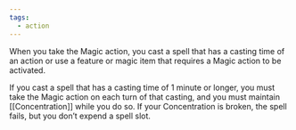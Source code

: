 ```yaml
---
tags:
  - action
---
```

When you take the Magic action, you cast a spell that has a casting time of an action or use a feature or magic item that requires a Magic action to be activated.

If you cast a spell that has a casting time of 1 minute or longer, you must take the Magic action on each turn of that casting, and you must maintain [[Concentration]] while you do so. If your Concentration is broken, the spell fails, but you don’t expend a spell slot.